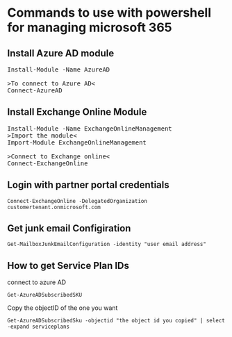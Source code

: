 # Commands to use with powershell for managing microsoft 365 
## Install Azure AD module
<pre>
Install-Module -Name AzureAD

>To connect to Azure AD<
Connect-AzureAD
</pre>
## Install Exchange Online Module
<pre>
Install-Module -Name ExchangeOnlineManagement
>Import the module<
Import-Module ExchangeOnlineManagement

>Connect to Exchange online<
Connect-ExchangeOnline
</pre>
## Login with partner portal credentials
```
Connect-ExchangeOnline -DelegatedOrganization customertenant.onmicrosoft.com
```
## Get junk email Configiration
```
Get-MailboxJunkEmailConfiguration -identity "user email address"
```
## How to get Service Plan IDs
connect to azure AD
```
Get-AzureADSubscribedSKU
```
Copy the objectID of the one you want
```
Get-AzureADSubscribedSku -objectid "the object id you copied" | select -expand serviceplans
```


